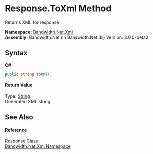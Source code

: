 ﻿# Response.ToXml Method 
 

Returns XML for response

**Namespace:**&nbsp;<a href ="N_Bandwidth_Net_Xml.md">Bandwidth.Net.Xml</a><br />**Assembly:**&nbsp;Bandwidth.Net (in Bandwidth.Net.dll) Version: 3.0.0-beta2

## Syntax

**C#**<br />
``` C#
public string ToXml()
```


#### Return Value
Type: <a href="http://msdn2.microsoft.com/en-us/library/s1wwdcbf" target="_blank">String</a><br />Generated XML string

## See Also


#### Reference
<a href ="T_Bandwidth_Net_Xml_Response.md">Response Class</a><br /><a href ="N_Bandwidth_Net_Xml.md">Bandwidth.Net.Xml Namespace</a><br />